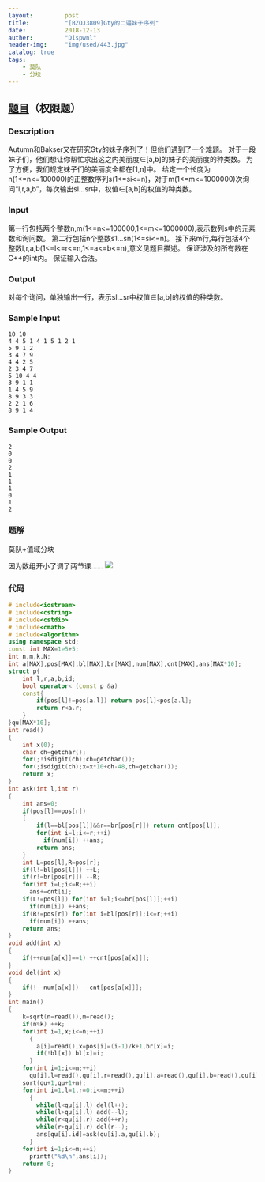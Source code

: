 ```yaml
---
layout:         post
title:          "[BZOJ3809]Gty的二逼妹子序列"
date:           2018-12-13
auther:         "Dispwnl"
header-img:     "img/used/443.jpg"
catalog: true
tags:
    - 莫队
    - 分块
---
```

## [题目](https://www.lydsy.com/JudgeOnline/problem.php?id=3809)（权限题）
### Description
Autumn和Bakser又在研究Gty的妹子序列了！但他们遇到了一个难题。
对于一段妹子们，他们想让你帮忙求出这之内美丽度∈[a,b]的妹子的美丽度的种类数。
为了方便，我们规定妹子们的美丽度全都在[1,n]中。
给定一个长度为n(1<=n<=100000)的正整数序列s(1<=si<=n)，对于m(1<=m<=1000000)次询问“l,r,a,b”，每次输出sl...sr中，权值∈[a,b]的权值的种类数。

### Input
第一行包括两个整数n,m(1<=n<=100000,1<=m<=1000000),表示数列s中的元素数和询问数。
第二行包括n个整数s1...sn(1<=si<=n)。
接下来m行,每行包括4个整数l,r,a,b(1<=l<=r<=n,1<=a<=b<=n),意义见题目描述。
保证涉及的所有数在C++的int内。
保证输入合法。

### Output
对每个询问，单独输出一行，表示sl...sr中权值∈[a,b]的权值的种类数。

### Sample Input
```plain
10 10
4 4 5 1 4 1 5 1 2 1
5 9 1 2
3 4 7 9
4 4 2 5
2 3 4 7
5 10 4 4
3 9 1 1
1 4 5 9
8 9 3 3
2 2 1 6
8 9 1 4
```

### Sample Output
```plain
2
0
0
2
1
1
1
0
1
2
```

### 题解
莫队+值域分块

因为数组开小了调了两节课…… ![](/img/qaq/哭.jpg)

### 代码
```c++
# include<iostream>
# include<cstring>
# include<cstdio>
# include<cmath>
# include<algorithm>
using namespace std;
const int MAX=1e5+5;
int n,m,k,N;
int a[MAX],pos[MAX],bl[MAX],br[MAX],num[MAX],cnt[MAX],ans[MAX*10];
struct p{
	int l,r,a,b,id;
	bool operator< (const p &a)
	const{
		if(pos[l]!=pos[a.l]) return pos[l]<pos[a.l];
		return r<a.r;
	}
}qu[MAX*10];
int read()
{
	int x(0);
	char ch=getchar();
	for(;!isdigit(ch);ch=getchar());
	for(;isdigit(ch);x=x*10+ch-48,ch=getchar());
	return x;
}
int ask(int l,int r)
{
	int ans=0;
	if(pos[l]==pos[r])
	{
		if(l==bl[pos[l]]&&r==br[pos[r]]) return cnt[pos[l]];
		for(int i=l;i<=r;++i)
		  if(num[i]) ++ans;
		return ans;
	}
	int L=pos[l],R=pos[r];
	if(l!=bl[pos[l]]) ++L;
	if(r!=br[pos[r]]) --R;
	for(int i=L;i<=R;++i)
	  ans+=cnt[i];
	if(L!=pos[l]) for(int i=l;i<=br[pos[l]];++i)
	  if(num[i]) ++ans;
	if(R!=pos[r]) for(int i=bl[pos[r]];i<=r;++i)
	  if(num[i]) ++ans;
	return ans;
}
void add(int x)
{
	if(++num[a[x]]==1) ++cnt[pos[a[x]]];
}
void del(int x)
{
	if(!--num[a[x]]) --cnt[pos[a[x]]];
}
int main()
{
	k=sqrt(n=read()),m=read();
    if(n%k) ++k;
	for(int i=1,x;i<=n;++i)
	  {
	  	a[i]=read(),x=pos[i]=(i-1)/k+1,br[x]=i;
	  	if(!bl[x]) bl[x]=i;
	  }
	for(int i=1;i<=m;++i)
	  qu[i].l=read(),qu[i].r=read(),qu[i].a=read(),qu[i].b=read(),qu[i].id=i;
	sort(qu+1,qu+1+m);
	for(int i=1,l=1,r=0;i<=m;++i)
	  {
	  	while(l<qu[i].l) del(l++);
	  	while(l>qu[i].l) add(--l);
	  	while(r<qu[i].r) add(++r);
	  	while(r>qu[i].r) del(r--);
	  	ans[qu[i].id]=ask(qu[i].a,qu[i].b);
	  }
	for(int i=1;i<=m;++i)
	  printf("%d\n",ans[i]);
	return 0;
}
```
